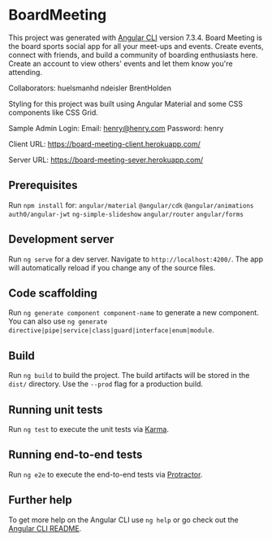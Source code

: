 # BoardMeeting

This project was generated with [Angular CLI](https://github.com/angular/angular-cli) version 7.3.4. Board Meeting is the board sports social app for all your meet-ups and events. Create events, connect with friends, and build a community of boarding enthusiasts here. Create an account to view others' events and let them know you're attending.

Collaborators:
huelsmanhd
ndeisler
BrentHolden

Styling for this project was built using Angular Material and some CSS components like CSS Grid. 

Sample Admin Login:
Email: henry@henry.com
Password: henry

Client URL: https://board-meeting-client.herokuapp.com/

Server URL: https://board-meeting-sever.herokuapp.com/

## Prerequisites

Run `npm install` for: 
`angular/material` 
`@angular/cdk` 
`@angular/animations` 
`auth0/angular-jwt` 
`ng-simple-slideshow`
`angular/router`
`angular/forms`

## Development server

Run `ng serve` for a dev server. Navigate to `http://localhost:4200/`. The app will automatically reload if you change any of the source files.

## Code scaffolding

Run `ng generate component component-name` to generate a new component. You can also use `ng generate directive|pipe|service|class|guard|interface|enum|module`.

## Build

Run `ng build` to build the project. The build artifacts will be stored in the `dist/` directory. Use the `--prod` flag for a production build.

## Running unit tests

Run `ng test` to execute the unit tests via [Karma](https://karma-runner.github.io).

## Running end-to-end tests

Run `ng e2e` to execute the end-to-end tests via [Protractor](http://www.protractortest.org/).

## Further help

To get more help on the Angular CLI use `ng help` or go check out the [Angular CLI README](https://github.com/angular/angular-cli/blob/master/README.md).
